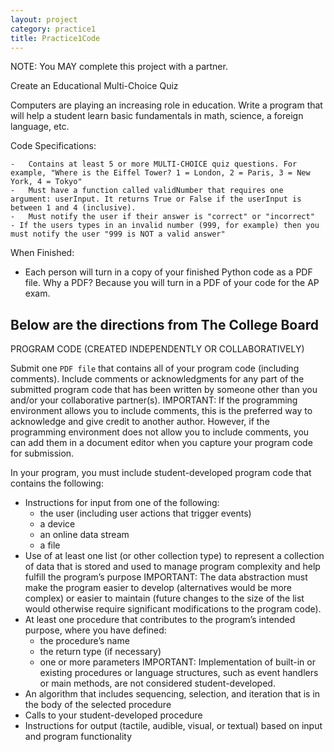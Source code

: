 ```yaml
---
layout: project
category: practice1
title: Practice1Code
---
```

NOTE: You MAY complete this project with a partner.

Create an Educational Multi-Choice Quiz

Computers are playing an increasing role in education. Write a program that will help a student learn basic fundamentals in math, science, a foreign language, etc.

Code Specifications:

	-	Contains at least 5 or more MULTI-CHOICE quiz questions. For example, "Where is the Eiffel Tower? 1 = London, 2 = Paris, 3 = New York, 4 = Tokyo"
	-	Must have a function called validNumber that requires one argument: userInput. It returns True or False if the userInput is between 1 and 4 (inclusive).
	-	Must notify the user if their answer is "correct" or "incorrect"
	- If the users types in an invalid number (999, for example) then you must notify the user "999 is NOT a valid answer"


When Finished:

  - Each person will turn in a copy of your finished Python code as a PDF file. Why a PDF? Because you will turn in a PDF of your code for the AP exam.


## Below are the directions from The College Board

PROGRAM CODE (CREATED INDEPENDENTLY OR COLLABORATIVELY)

Submit one ```PDF file``` that contains all of your program code (including comments). Include comments or acknowledgments for any part of the submitted program code that has been written by someone other than you and/or your collaborative partner(s). IMPORTANT: If the programming environment allows you to include comments, this is the preferred way to acknowledge and give credit to another author. However, if the programming environment does not allow you to include comments, you can add them in a document editor when you capture your program code for submission.

In your program, you must include student-developed program code that contains the following:

*   Instructions for input from one of the following:
    *   the user (including user actions that trigger events)
    *   a device
    *   an online data stream
    *   a file 
*   Use of at least one list (or other collection type) to represent a collection of data that is stored and used to manage program complexity and help fulfill the program’s purpose IMPORTANT: The data abstraction must make the program easier to develop (alternatives would be more complex) or easier to maintain (future changes to the size of the list would otherwise require significant modifications to the program code).
*   At least one procedure that contributes to the program’s intended purpose, where you have defined:
    *   the procedure’s name
    *   the return type (if necessary)
    *   one or more parameters IMPORTANT: Implementation of built-in or existing procedures or language structures, such as event handlers or main methods, are not considered student-developed.
*   An algorithm that includes sequencing, selection, and iteration that is in the body of the selected procedure
*   Calls to your student-developed procedure
*   Instructions for output (tactile, audible, visual, or textual) based on input and program functionality
